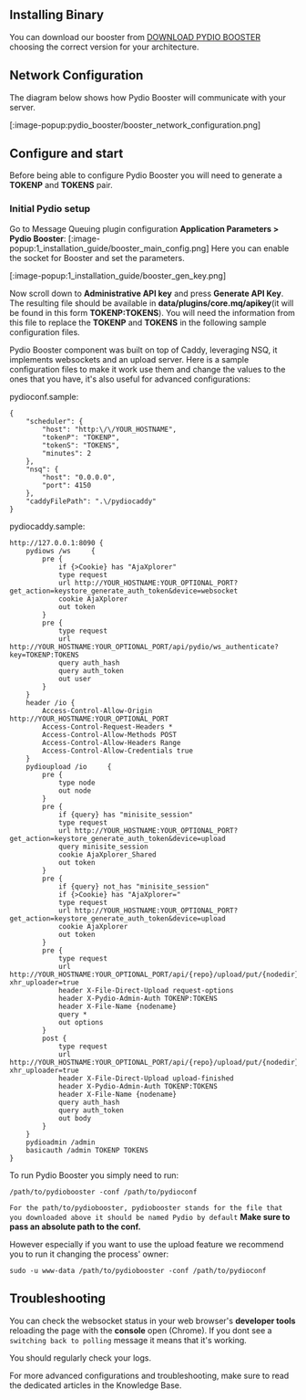 ## Installing Binary

You can download our booster from [DOWNLOAD PYDIO BOOSTER](https://download.pydio.com/pub/booster/release/1.2.0/) choosing the correct version for your architecture.

## Network Configuration

The diagram below shows how Pydio Booster will communicate with your server.

[:image-popup:pydio_booster/booster_network_configuration.png]

## Configure and start
Before being able to configure Pydio Booster you will need to generate a **TOKENP** and **TOKENS** pair.

### Initial Pydio setup

Go to Message Queuing plugin configuration **Application Parameters > Pydio Booster**:
[:image-popup:1_installation_guide/booster_main_config.png]
Here you can enable the socket for Booster and set the parameters.



[:image-popup:1_installation_guide/booster_gen_key.png]

Now scroll down to **Administrative API key** and press **Generate API Key**. The resulting file should be available in **data/plugins/core.mq/apikey**(it will be found in this form **TOKENP:TOKENS**). You will need the information from this file to replace the **TOKENP** and **TOKENS** in the following sample configuration files.

Pydio Booster component was built on top of Caddy, leveraging NSQ, it implements websockets and an upload server.
Here is a sample configuration files to make it work use them and change the values to the ones that you have, it's also useful for advanced configurations:

pydioconf.sample:

    {
        "scheduler": {
            "host": "http:\/\/YOUR_HOSTNAME",
            "tokenP": "TOKENP",
            "tokenS": "TOKENS",
            "minutes": 2
        },
        "nsq": {
            "host": "0.0.0.0",
            "port": 4150
        },
        "caddyFilePath": ".\/pydiocaddy"
    }


pydiocaddy.sample:

    http://127.0.0.1:8090 {
        pydiows /ws     {
            pre {
                if {>Cookie} has "AjaXplorer"
                type request
                url http://YOUR_HOSTNAME:YOUR_OPTIONAL_PORT?get_action=keystore_generate_auth_token&device=websocket
                cookie AjaXplorer
                out token
            }
            pre {
                type request
                url http://YOUR_HOSTNAME:YOUR_OPTIONAL_PORT/api/pydio/ws_authenticate?key=TOKENP:TOKENS
                query auth_hash
                query auth_token
                out user
            }
        }
        header /io {
            Access-Control-Allow-Origin http://YOUR_HOSTNAME:YOUR_OPTIONAL_PORT
            Access-Control-Request-Headers *
            Access-Control-Allow-Methods POST
            Access-Control-Allow-Headers Range
            Access-Control-Allow-Credentials true
        }
        pydioupload /io     {
            pre {
                type node
                out node
            }
            pre {
                if {query} has "minisite_session"
                type request
                url http://YOUR_HOSTNAME:YOUR_OPTIONAL_PORT?get_action=keystore_generate_auth_token&device=upload
                query minisite_session
                cookie AjaXplorer_Shared
                out token
            }
            pre {
                if {query} not_has "minisite_session"
                if {>Cookie} has "AjaXplorer="
                type request
                url http://YOUR_HOSTNAME:YOUR_OPTIONAL_PORT?get_action=keystore_generate_auth_token&device=upload
                cookie AjaXplorer
                out token
            }
            pre {
                type request
                url http://YOUR_HOSTNAME:YOUR_OPTIONAL_PORT/api/{repo}/upload/put/{nodedir}?xhr_uploader=true
                header X-File-Direct-Upload request-options
                header X-Pydio-Admin-Auth TOKENP:TOKENS
                header X-File-Name {nodename}
                query *
                out options
            }
            post {
                type request
                url http://YOUR_HOSTNAME:YOUR_OPTIONAL_PORT/api/{repo}/upload/put/{nodedir}?xhr_uploader=true
                header X-File-Direct-Upload upload-finished
                header X-Pydio-Admin-Auth TOKENP:TOKENS
                header X-File-Name {nodename}
                query auth_hash
                query auth_token
                out body
            }
        }
        pydioadmin /admin
        basicauth /admin TOKENP TOKENS
    }


To run Pydio Booster you simply need to run:

    /path/to/pydiobooster -conf /path/to/pydioconf

`For the path/to/pydiobooster, pydiobooster stands for the file that you downloaded above it should be named Pydio by default`
**Make sure to pass an absolute path to the conf.**

However especially if you want to use the upload feature we recommend you to run it changing the process' owner:

    sudo -u www-data /path/to/pydiobooster -conf /path/to/pydioconf

## Troubleshooting

You can check the websocket status in your web browser's **developer tools** reloading the page with the **console** open (Chrome). If you dont see a `switching back to polling` message it means that it's working.

You should regularly check your logs.

For more advanced configurations and troubleshooting, make sure to read the dedicated articles in the Knowledge Base.
